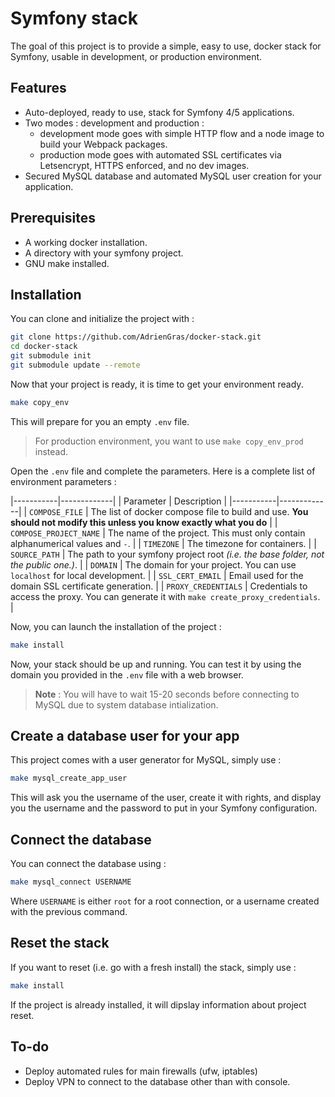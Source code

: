 # Symfony stack

The goal of this project is to provide a simple, easy to use, docker stack for Symfony, usable in development, or production
environment.

## Features
* Auto-deployed, ready to use, stack for Symfony 4/5 applications.
* Two modes : development and production :
    * development mode goes with simple HTTP flow and a node image to build your Webpack packages.
    * production mode goes with automated SSL certificates via Letsencrypt, HTTPS enforced, and no dev images.
* Secured MySQL database and automated MySQL user creation for your application.

## Prerequisites
* A working docker installation.
* A directory with your symfony project.
* GNU make installed.

## Installation
You can clone and initialize the project with :
```bash
git clone https://github.com/AdrienGras/docker-stack.git
cd docker-stack
git submodule init
git submodule update --remote
```

Now that your project is ready, it is time to get your environment ready.

```bash
make copy_env
```

This will prepare for you an empty `.env` file.

> For production environment, you want to use `make copy_env_prod` instead.

Open the `.env` file and complete the parameters. Here is a complete list of environment parameters :

|-----------|-------------|
| Parameter | Description |
|-----------|-------------|
| `COMPOSE_FILE` | The list of docker compose file to build and use. **You should not modify this unless you know exactly what you do** |
| `COMPOSE_PROJECT_NAME` | The name of the project. This must only contain alphanumerical values and `-`. |
| `TIMEZONE` | The timezone for containers. |
| `SOURCE_PATH` | The path to your symfony project root *(i.e. the base folder, not the public one.)*. |
| `DOMAIN` | The domain for your project. You can use `localhost` for local development. |
| `SSL_CERT_EMAIL` | Email used for the domain SSL certificate generation. |
| `PROXY_CREDENTIALS` | Credentials to access the proxy. You can generate it with `make create_proxy_credentials`. |

Now, you can launch the installation of the project :

```bash
make install
```

Now, your stack should be up and running. You can test it by using the domain you provided in the `.env` file with a web browser.

> **Note** : You will have to wait 15-20 seconds before connecting to MySQL due to system database intialization.

## Create a database user for your app
This project comes with a user generator for MySQL, simply use :

```bash
make mysql_create_app_user
```

This will ask you the username of the user, create it with rights, and display you the username and the password to put in your Symfony configuration.

## Connect the database
You can connect the database using :

```bash
make mysql_connect USERNAME
```
Where `USERNAME` is either `root` for a root connection, or a username created with the previous command.

## Reset the stack
If you want to reset (i.e. go with a fresh install) the stack, simply use :

```bash
make install
```
If the project is already installed, it will dipslay information about project reset.

## To-do
* Deploy automated rules for main firewalls (ufw, iptables)
* Deploy VPN to connect to the database other than with console.